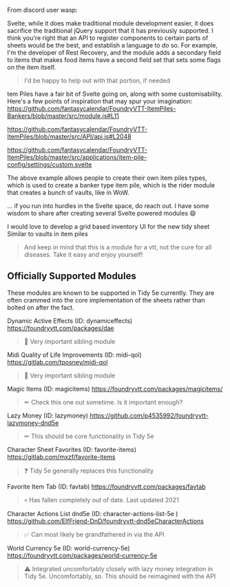 From discord user wasp:

Svelte, while it does make traditional module development easier, it does sacrifice the traditional jQuery support that it has previously supported. I think you're right that an API to register components to certain parts of sheets would be the best, and establish a language to do so. For example, I'm the developer of Rest Recovery, and the module adds a secondary field to items that makes food items have a second field set that sets some flags on the item itself.

> I'd be happy to help out with that portion, if needed

tem Piles have a fair bit of Svelte going on, along with some customisability.
Here's a few points of inspiration that may spur your imagination:
https://github.com/fantasycalendar/FoundryVTT-ItemPiles-Bankers/blob/master/src/module.js#L11

https://github.com/fantasycalendar/FoundryVTT-ItemPiles/blob/master/src/API/api.js#L2048

https://github.com/fantasycalendar/FoundryVTT-ItemPiles/blob/master/src/applications/item-pile-config/settings/custom.svelte

The above example allows people to create their own item piles types, which is used to create a banker type item pile, which is the rider module that creates a bunch of vaults, like in WoW.

... if you run into hurdles in the Svelte space, do reach out. I have some wisdom to share after creating several Svelte powered modules 😄

I would love to develop a grid based inventory UI for the new tidy sheet
Similar to vaults in item piles

> And keep in mind that this is a module for a vtt, not the cure for all diseases. Take it easy and enjoy yourself!

## Officially Supported Modules

These modules are known to be supported in Tidy 5e currently. They are often crammed into the core implementation of the sheets rather than bolted on after the fact.

Dynamic Active Effects (ID: dynamiceffects) https://foundryvtt.com/packages/dae

> 💪 Very important sibling module

Midi Quality of Life Improvements (ID: midi-qol) https://gitlab.com/tposney/midi-qol

> 💪 Very important sibling module

Magic Items (ID: magicitems) https://foundryvtt.com/packages/magicitems/

> ✏ Check this one out sometime. Is it important enough?

Lazy Money (ID: lazymoney) https://github.com/p4535992/foundryvtt-lazymoney-dnd5e

> ✏ This should be core functionality in Tidy 5e

Character Sheet Favorites (ID: favorite-items) https://gitlab.com/mxzf/favorite-items

> ❓ Tidy 5e generally replaces this functionality

Favorite Item Tab (ID: favtab) https://foundryvtt.com/packages/favtab

> 💀 Has fallen completely out of date. Last updated 2021

Character Actions List dnd5e (ID: character-actions-list-5e ) https://github.com/ElfFriend-DnD/foundryvtt-dnd5eCharacterActions

> ✅ Can most likely be grandfathered in via the API

World Currency 5e (ID: world-currency-5e) https://foundryvtt.com/packages/world-currency-5e

> ⚠ Integrated uncomfortably closely with lazy money integration in Tidy 5e. Uncomfortably, so. This should be reimagined with the API
